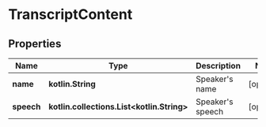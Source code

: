 
# TranscriptContent

## Properties
Name | Type | Description | Notes
------------ | ------------- | ------------- | -------------
**name** | **kotlin.String** | Speaker&#39;s name |  [optional]
**speech** | **kotlin.collections.List&lt;kotlin.String&gt;** | Speaker&#39;s speech |  [optional]



